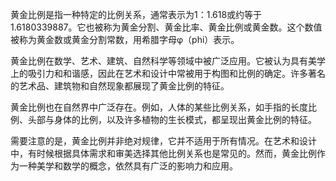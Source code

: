黄金比例是指一种特定的比例关系，通常表示为1：1.618或约等于1.6180339887。它也被称为黄金分割、黄金比率、黄金比例或黄金数。这个数值被称为黄金数或黄金分割常数，用希腊字母φ（phi）表示。

黄金比例在数学、艺术、建筑、自然科学等领域中被广泛应用。它被认为具有美学上的吸引力和和谐感，因此在艺术和设计中常被用于构图和比例的确定。许多著名的艺术品、建筑物和自然现象都展现了黄金比例的特征。

黄金比例也在自然界中广泛存在。例如，人体的某些比例关系，如手指的长度比例、头部与身体的比例，以及许多植物的生长模式，都呈现出黄金比例的特征。

需要注意的是，黄金比例并非绝对规律，它并不适用于所有情况。在艺术和设计中，有时候根据具体需求和审美选择其他比例关系也是常见的。然而，黄金比例作为一种美学和数学的概念，依然具有广泛的影响力和应用。